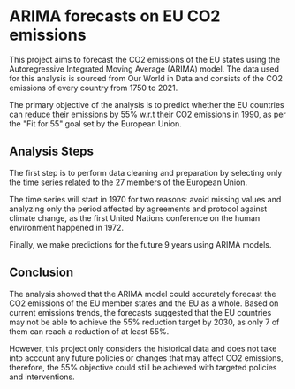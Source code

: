 # ARIMA forecasts on EU CO2 emissions

This project aims to forecast the CO2 emissions of the EU states using the Autoregressive Integrated Moving Average (ARIMA) model. 
The data used for this analysis is sourced from Our World in Data and consists of the CO2 emissions of every country from 1750 to 2021.

The primary objective of the analysis is to predict whether the EU countries can reduce their emissions by 55% w.r.t their CO2 emissions in 1990,
as per the "Fit for 55" goal set by the European Union.

## Analysis Steps
 
The first step is to perform data cleaning and preparation by selecting only the time series related to the 27 members of the European Union. 

The time series will start in 1970 for two reasons: avoid missing values and analyzing only the period affected by agreements and protocol against climate 
change, as the first United Nations conference on the human environment happened in 1972. 

Finally, we make predictions for the future 9 years using ARIMA models.

## Conclusion
The analysis showed that the ARIMA model could accurately forecast the CO2 emissions of the EU member states and the EU as a whole. 
Based on current emissions trends, the forecasts suggested that the EU countries may not be able to achieve the 55% reduction target by 2030, as only 7 of them can reach a reduction of at least 55%.

However, this project only considers the historical data and does not take into account any future policies or changes that may affect CO2 emissions, 
therefore, the 55% objective could still be achieved with targeted policies and interventions.
